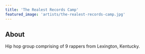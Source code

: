 ```yaml
---
title: 'The Realest Records Camp'
featured_image: 'artists/the-realest-records-camp.jpg'
---
```


## About

Hip hop group comprising of 9 rappers from Lexington, Kentucky.
